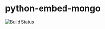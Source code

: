 # python-embed-mongo

[![Build Status](https://travis-ci.org/karolhor/python-embed-mongo.svg?branch=master)](https://travis-ci.org/karolhor/python-embed-mongo)
